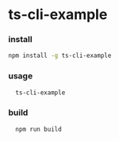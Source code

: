 # ts-cli-example

### install

```bash
npm install -g ts-cli-example
```

### usage

```bash
  ts-cli-example
```

### build

```bash
  npm run build
```
